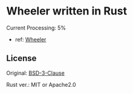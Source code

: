 # Wheeler written in Rust

Current Processing: 5%

- ref: [Wheeler](https://github.com/D7ry/wheeler/blob/main/src/bin)

## License

Original: [BSD-3-Clause](./LICENSES/LICENSE)

Rust ver.: MIT or Apache2.0
